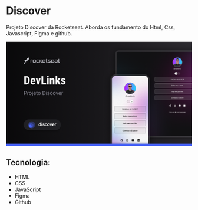 <h1 align="left">Discover</h1>

<p align="left">Projeto Discover da Rocketseat. Aborda os fundamento do Html, Css, Javascript, Figma e github.</p>

<img src='.github/rkt.png'>

<h2>Tecnologia:</h2>

<ul>
    <li>HTML</li>
    <li>CSS</li>
    <li>JavaScript</li>
    <li>Figma</li>
    <li>Github</li>
</ul>



